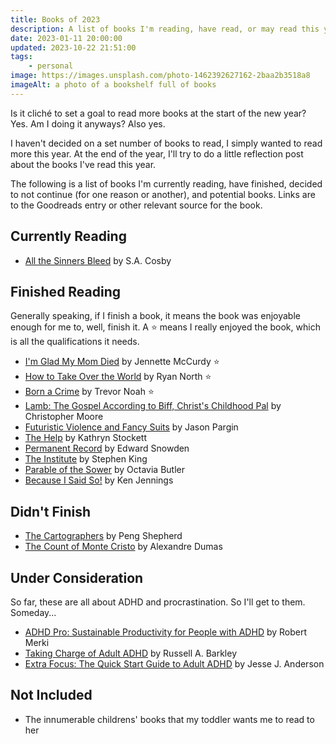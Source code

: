 ```yaml
---
title: Books of 2023
description: A list of books I'm reading, have read, or may read this year. Updated periodically.
date: 2023-01-11 20:00:00
updated: 2023-10-22 21:51:00
tags:
    - personal
image: https://images.unsplash.com/photo-1462392627162-2baa2b3518a8
imageAlt: a photo of a bookshelf full of books
---
```


Is it cliché to set a goal to read more books at the start of the new year? Yes. Am I doing it anyways? Also yes. 

I haven't decided on a set number of books to read, I simply wanted to read more this year. At the end of the year, I'll try to do a little reflection post about the books I've read this year.

The following is a list of books I'm currently reading, have finished, decided to not continue (for one reason or another), and potential books. Links are to the Goodreads entry or other relevant source for the book.

## Currently Reading
* [All the Sinners Bleed](https://www.goodreads.com/book/show/61884832-all-the-sinners-bleed) by S.A. Cosby

## Finished Reading
Generally speaking, if I finish a book, it means the book was enjoyable enough for me to, well, finish it. A ⭐ means I really enjoyed the book, which is all the qualifications it needs.

* [I'm Glad My Mom Died](https://www.goodreads.com/book/show/59364173-i-m-glad-my-mom-died) by Jennette McCurdy ⭐
* [How to Take Over the World](https://www.goodreads.com/book/show/58446218-how-to-take-over-the-world) by Ryan North ⭐
* [Born a Crime](https://www.goodreads.com/book/show/29780253-born-a-crime) by Trevor Noah ⭐
* [Lamb: The Gospel According to Biff, Christ's Childhood Pal](https://www.goodreads.com/book/show/28881.Lamb) by Christopher Moore
* [Futuristic Violence and Fancy Suits](https://www.goodreads.com/book/show/20501606-futuristic-violence-and-fancy-suits) by Jason Pargin
* [The Help](https://www.goodreads.com/book/show/4667024-the-help) by Kathryn Stockett
* [Permanent Record](https://www.goodreads.com/book/show/46223297-permanent-record) by Edward Snowden
* [The Institute](https://www.goodreads.com/book/show/43798285-the-institute) by Stephen King
* [Parable of the Sower](https://www.goodreads.com/book/show/52397.Parable_of_the_Sower) by Octavia Butler
* [Because I Said So!](https://www.goodreads.com/book/show/13547494-because-i-said-so) by Ken Jennings

## Didn't Finish
* [The Cartographers](https://www.goodreads.com/book/show/55004093-the-cartographers) by Peng Shepherd
* [The Count of Monte Cristo](https://www.goodreads.com/book/show/7126.The_Count_of_Monte_Cristo) by Alexandre Dumas

## Under Consideration
So far, these are all about ADHD and procrastination. So I'll get to them. Someday...

* [ADHD Pro: Sustainable Productivity for People with ADHD](https://adhdpro.xyz/) by Robert Merki
* [Taking Charge of Adult ADHD](https://www.guilford.com/books/Taking-Charge-of-Adult-ADHD/Russell-Barkley/9781462546855) by Russell A. Barkley
* [Extra Focus: The Quick Start Guide to Adult ADHD](https://www.goodreads.com/book/show/197655262-extra-focus) by Jesse J. Anderson

## Not Included
* The innumerable childrens' books that my toddler wants me to read to her
